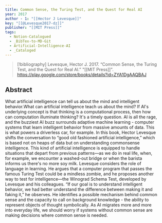 ```yaml
---
title: Common Sense, the Turing Test, and the Quest for Real AI
year: 2017
author - 1: "[[Hector J Levesque]]"
key: "[[@Levesque2017-dz]]"
publisher: "[[MIT Press]]"
tags:
  - Notion-Catalogued
  - _BibTex-to-MD-Git
  - Artificial-Intelligence-AI
  - _Cataloged
---
```


> [!bibliography]
> Levesque, Hector J. 2017. “Common Sense, the Turing Test, and the Quest for Real AI.” "[[MIT Press]]". https://play.google.com/store/books/details?id=ZYA1DgAAQBAJ

## Abstract
What artificial intelligence can tell us about the mind and intelligent behavior.What can artificial intelligence teach us about the mind? If AI's underlying concept is that thinking is a computational process, then how can computation illuminate thinking? It's a timely question. AI is all the rage, and the buzziest AI buzz surrounds adaptive machine learning -  computer systems that learn intelligent behavior from massive amounts of data. This is what powers a driverless car, for example. In this book, Hector Levesque shifts the conversation to “good old fashioned artificial intelligence,” which is based not on heaps of data but on understanding commonsense intelligence. This kind of artificial intelligence is equipped to handle situations that depart from previous patterns—as we do in real life, when, for example, we encounter a washed-out bridge or when the barista informs us there's no more soy milk. Levesque considers the role of language in learning. He argues that a computer program that passes the famous Turing Test could be a mindless zombie, and he proposes another way to test for intelligence—the Winograd Schema Test, developed by Levesque and his colleagues. “If our goal is to understand intelligent behavior, we had better understand the difference between making it and faking it,” he observes. He identifies a possible mechanism behind common sense and the capacity to call on background knowledge -  the ability to represent objects of thought symbolically. As AI migrates more and more into everyday life, we should worry if systems without common sense are making decisions where common sense is needed.